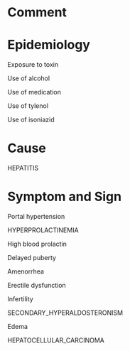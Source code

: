 # Comment

# Epidemiology

Exposure to toxin

Use of alcohol

Use of medication

Use of tylenol

Use of isoniazid

# Cause

HEPATITIS

# Symptom and Sign

Portal hypertension

HYPERPROLACTINEMIA

High blood prolactin

Delayed puberty

Amenorrhea

Erectile dysfunction

Infertility

SECONDARY_HYPERALDOSTERONISM

Edema

HEPATOCELLULAR_CARCINOMA

